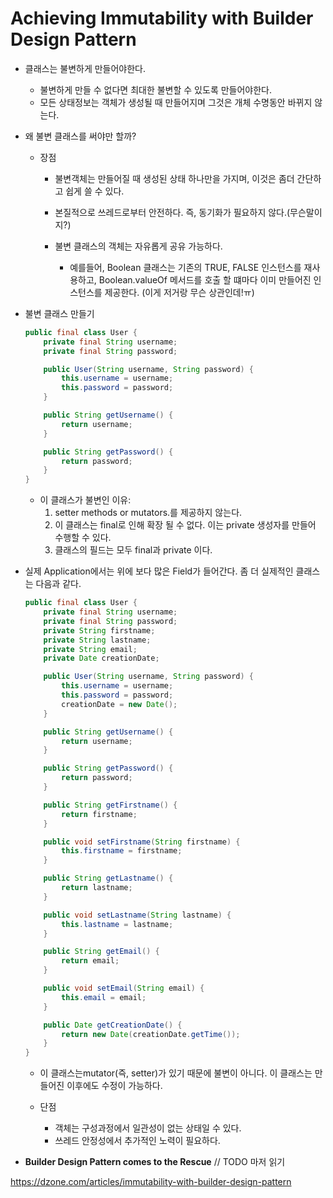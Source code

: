 # Achieving Immutability with Builder Design Pattern


- 클래스는 불변하게 만들어야한다.
  - 불변하게 만들 수 없다면 최대한 불변할 수 있도록 만들어야한다.
  - 모든 상태정보는 객체가 생성될 때 만들어지며 그것은 개체 수명동안 바뀌지 않는다.



- 왜 불변 클래스를 써야만 할까?

  - 장점

    - 불변객체는 만들어질 때 생성된 상태 하나만을 가지며, 이것은 좀더 간단하고 쉽게 쓸 수 있다.

    - 본질적으로 쓰레드로부터 안전하다. 즉, 동기화가 필요하지 않다.(무슨말이지?)

    - 불변 클래스의 객체는 자유롭게 공유 가능하다. 

      - 예를들어, Boolean 클래스는 기존의 TRUE, FALSE 인스턴스를 재사용하고, Boolean.valueOf 메서드를 호출 할 떄마다 이미 만들어진 인스턴스를 제공한다. (이게 저거랑 무슨 상관인데!ㅠ)

      

- 불변 클래스 만들기

  ```java
  public final class User {
      private final String username;
      private final String password;
  
      public User(String username, String password) {
          this.username = username;
          this.password = password;
      }
  
      public String getUsername() {
          return username;	
      }
  
      public String getPassword() {
          return password;
      }
  }
  ```

  - 이 클래스가 불변인 이유:
    1. setter methods or mutators.를 제공하지 않는다.
    2. 이 클래스는 final로 인해 확장 될 수 없다. 이는 private 생성자를 만들어 수행할 수 있다.
    3. 클래스의 필드는 모두 final과 private 이다.



- 실제 Application에서는 위에 보다 많은 Field가 들어간다. 좀 더 실제적인 클래스는 다음과 같다.

  ```java
  public final class User {
      private final String username;
      private final String password;
      private String firstname;
      private String lastname;
      private String email;
      private Date creationDate;
  
      public User(String username, String password) {
          this.username = username;
          this.password = password;
          creationDate = new Date();
      }
  
      public String getUsername() {
          return username;
      }
  
      public String getPassword() {
          return password;
      }
  
      public String getFirstname() {
          return firstname;
      }
  
      public void setFirstname(String firstname) {
          this.firstname = firstname;
      }
  
      public String getLastname() {
          return lastname;
      }
  
      public void setLastname(String lastname) {
          this.lastname = lastname;
      }
  
      public String getEmail() {
          return email;
      }
  
      public void setEmail(String email) {
          this.email = email;
      }
  
      public Date getCreationDate() {
          return new Date(creationDate.getTime());
      }
  }
  ```

  - 이 클래스는mutator(즉, setter)가 있기 때문에  불변이 아니다.  이 클래스는 만들어진 이후에도 수정이 가능하다.  

  - 단점

    - 객체는 구성과정에서 일관성이 없는 상태일 수 있다.
    - 쓰레드 안정성에서 추가적인 노력이 필요하다.

    

- **Builder Design Pattern comes to the Rescue**
// TODO 마저 읽기

https://dzone.com/articles/immutability-with-builder-design-pattern
